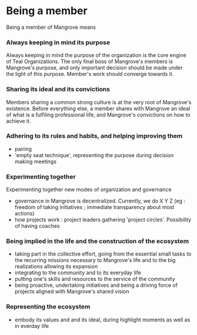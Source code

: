 # Being a member

Being a member of Mangrove means



### Always keeping in mind its purpose 

Always keeping in mind the purpose of the organization is the core engine of Teal Organizations. The only final boss of Mangrove's members is Mangrove's purpose, and only important decision should be made under the light of this purpose. Member's work should converge towards it.


### Sharing its ideal and its convictions

Members sharing a common strong culture is at the very root of Mangrove's existence. Before everything else, a member shares with Mangrove an ideal of what is a fulfiling professional life, and Mangrove's convictions on how to achieve it.


### Adhering to its rules and habits, and helping improving them
- pairing
- 'empty seat technique', representing the purpose during decision making meetings

### Experimenting together
Experimenting together new modes of organization and governance
- governance in Mangrove is decentralized. Currently, we do X Y Z (eg : freedom of taking initiatives ; immediate transparency about most actions)
- how projects work : project leaders gathering 'project circles'. Possibility of having coaches


### Being implied in the life and the construction of the ecosystem
- taking part in the collective effort, going from the essential small tasks to the recurring missions necessary to Mangrove's life and to the big realizations allowing its expansion
- integrating to the community and to its everyday life
- putting one's skills and resources to the service of the community
- being proactive, undertaking initiatives and being a driving force of projects aligned with Mangrove's shared vision

### Representing the ecosystem
- embody its values and and its ideal, during highlight moments as well as in everday life





